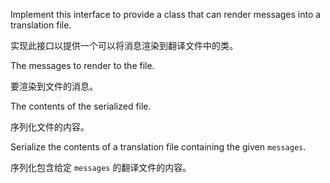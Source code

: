 Implement this interface to provide a class that can render messages into a translation file.

实现此接口以提供一个可以将消息渲染到翻译文件中的类。

The messages to render to the file.

要渲染到文件的消息。

The contents of the serialized file.

序列化文件的内容。

Serialize the contents of a translation file containing the given `messages`.

序列化包含给定 `messages` 的翻译文件的内容。